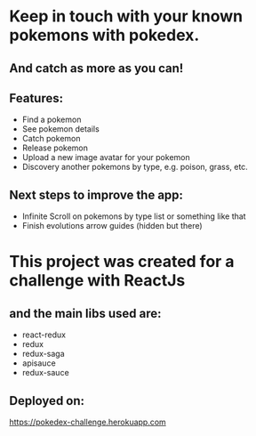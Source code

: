 # Keep in touch with your known pokemons with pokedex.
## And catch as more as you can!

## Features: 
- Find a pokemon
- See pokemon details
- Catch pokemon
- Release pokemon
- Upload a new image avatar for your pokemon
- Discovery another pokemons by type, e.g. poison, grass, etc.

## Next steps to improve the app:
- Infinite Scroll on pokemons by type list or something like that
- Finish evolutions arrow guides (hidden but there)

# This project was created for a challenge with ReactJs
## and the main libs used are:
- react-redux
- redux
- redux-saga
- apisauce
- redux-sauce

## Deployed on: 
https://pokedex-challenge.herokuapp.com
